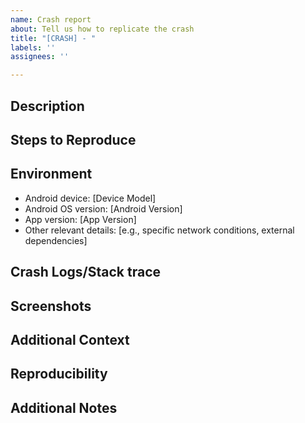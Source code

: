 ```yaml
---
name: Crash report
about: Tell us how to replicate the crash
title: "[CRASH] - "
labels: ''
assignees: ''

---
```


## Description
<!-- Provide a clear and concise description of the crash you encountered. -->

## Steps to Reproduce
<!--
Please provide the steps to reproduce the crash:
1. Go to '...'
2. Click on '...'
3. Scroll down to '...'
4. See the crash
-->

## Environment
 - Android device: [Device Model]
 - Android OS version: [Android Version]
 - App version: [App Version]
 - Other relevant details: [e.g., specific network conditions, external dependencies]

## Crash Logs/Stack trace
<!-- If available, please provide the crash log or stack trace related to the crash. Include it inside a code block (surround with triple backticks ```). -->

## Screenshots
<!-- If applicable, add screenshots to help explain the problem. -->

## Additional Context
<!-- Add any other context about the problem here. -->

## Reproducibility
<!-- Mention the frequency of the crash occurrence (e.g., always, sometimes, occasionally). -->

## Additional Notes
<!-- Include any other notes or details that could be helpful for troubleshooting the crash. -->
